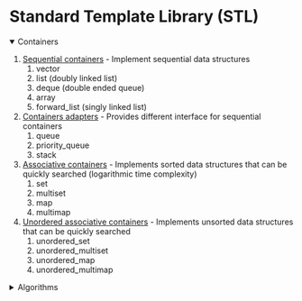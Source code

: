 # Standard Template Library (STL)

<details open>
<summary> Containers </summary>

1. <u>Sequential containers</u> - Implement sequential data structures
   1. vector
   2. list (doubly linked list)
   3. deque (double ended queue)
   4. array
   5. forward_list (singly linked list)
2. <u>Containers adapters</u> - Provides different interface for sequential containers
   1. queue
   2. priority_queue
   3. stack
3. <u>Associative containers</u> - Implements sorted data structures that can be quickly searched (logarithmic time complexity)
   1. set
   2. multiset
   3. map
   4. multimap
4. <u>Unordered associative containers</u> - Implements unsorted data structures that can be quickly searched
   1. unordered_set
   2. unordered_multiset
   3. unordered_map
   4. unordered_multimap

</details>

<details>
<summary> Algorithms </summary>
</details>
